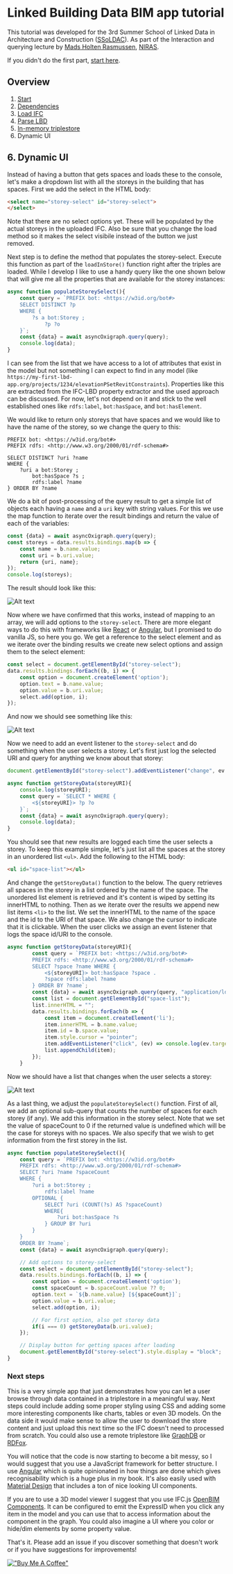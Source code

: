 # Linked Building Data BIM app tutorial

This tutorial was developed for the 3rd Summer School of Linked Data in Architecture and Construction ([SSoLDAC](https://linkedbuildingdata.net/ldac2023/summerschool)). As part of the Interaction and querying lecture by [Mads Holten Rasmussen](https://www.linkedin.com/in/mads-holten-rasmussen-061b7414/), [NIRAS](https://www.niras.com/).

If you didn't do the first part, [start here](https://github.com/LBD-Hackers/LBD-app-tutorial/tree/00_Start).

## Overview
1. [Start](https://github.com/LBD-Hackers/LBD-app-tutorial/tree/00_Start)
1. [Dependencies](https://github.com/LBD-Hackers/LBD-app-tutorial/tree/01_Dependencies)
1. [Load IFC](https://github.com/LBD-Hackers/LBD-app-tutorial/tree/02_Load_IFC)
1. [Parse LBD](https://github.com/LBD-Hackers/LBD-app-tutorial/tree/03_Parse_LBD)
1. [In-memory triplestore](https://github.com/LBD-Hackers/LBD-app-tutorial/tree/04_In-memory_Triplestore)
1. Dynamic UI

## 6. Dynamic UI

Instead of having a button that gets spaces and loads these to the console, let's make a dropdown list with all the storeys in the building that has spaces. First we add the select in the HTML body:

```html
<select name="storey-select" id="storey-select">
</select>
```

Note that there are no select options yet. These will be populated by the actual storeys in the uploaded IFC. Also be sure that you change the load method so it makes the select visibile instead of the button we just removed.

Next step is to define the method that populates the storey-select. Execute this function as part of the `loadInStore()` function right after the triples are loaded. While I develop I like to use a handy query like the one shown below that will give me all the properties that are available for the storey instances:

```javascript
async function populateStoreySelect(){
    const query = `PREFIX bot: <https://w3id.org/bot#> 
    SELECT DISTINCT ?p
    WHERE { 
        ?s a bot:Storey ; 
            ?p ?o 
    }`;
    const {data} = await asyncOxigraph.query(query);
    console.log(data);
}
```

I can see from the list that we have access to a lot of attributes that exist in the model but not something I can expect to find in any model (like `https://my-first-lbd-app.org/projects/1234/elevationPSetRevitConstraints`). Properties like this are extracted from the IFC-LBD property extractor and the used approach can be discussed. For now, let's not depend on it and stick to the well established ones like `rdfs:label`, `bot:hasSpace`,  and `bot:hasElement`.

We would like to return only storeys that have spaces and we would like to have the name of the storey, so we change the query to this:

```sparql
PREFIX bot: <https://w3id.org/bot#>
PREFIX rdfs: <http://www.w3.org/2000/01/rdf-schema#> 

SELECT DISTINCT ?uri ?name
WHERE { 
    ?uri a bot:Storey ; 
        bot:hasSpace ?s ;
        rdfs:label ?name 
} ORDER BY ?name
```

We do a bit of post-processing of the query result to get a simple list of objects each having a `name` and a `uri` key with string values. For this we use the map function to iterate over the result bindings and return the value of each of the variables:

```javascript
const {data} = await asyncOxigraph.query(query);
const storeys = data.results.bindings.map(b => {
    const name = b.name.value;
    const uri = b.uri.value;
    return {uri, name};
});
console.log(storeys);
```

The result should look like this:

![Alt text](images/051.png)

Now where we have confirmed that this works, instead of mapping to an array, we will add options to the `storey-select`. There are more elegant ways to do this with frameworks like [React](https://react.dev/) or [Angular](https://angular.io/), but I promised to do vanilla JS, so here you go. We get a reference to the select element and as we iterate over the binding results we create new select options and assign them to the select element:

```javascript
const select = document.getElementById("storey-select");
data.results.bindings.forEach((b, i) => {
    const option = document.createElement('option');
    option.text = b.name.value;
    option.value = b.uri.value;
    select.add(option, i);
});
```

And now we should see something like this:

![Alt text](images/052.png)

Now we need to add an event listener to the `storey-select` and do something when the user selects a storey. Let's first just log the selected URI and query for anything we know about that storey:

```javascript
document.getElementById("storey-select").addEventListener("change", ev => getStoreyData(ev.target.value));

async function getStoreyData(storeyURI){
    console.log(storeyURI);
    const query = `SELECT * WHERE {
        <${storeyURI}> ?p ?o
    }`;
    const {data} = await asyncOxigraph.query(query);
    console.log(data);
}
```

You should see that new results are logged each time the user selects a storey. To keep this example simple, let's just list all the spaces at the storey in an unordered list `<ul>`. Add the following to the HTML body:

```html
<ul id="space-list"></ul>
```

And change the `getStoreyData()` function to the below. The query retrieves all spaces in the storey in a list ordered by the name of the space. The unordered list element is retrieved and it's content is wiped by setting its innerHTML to nothing. Then as we iterate over the results we append new list items `<li>` to the list. We set the innerHTML to the name of the space and the id to the URI of that space. We also change the cursor to indicate that it is clickable. When the user clicks we assign an event listener that logs the space id/URI to the console.

```javascript
async function getStoreyData(storeyURI){
        const query = `PREFIX bot: <https://w3id.org/bot#>
        PREFIX rdfs: <http://www.w3.org/2000/01/rdf-schema#> 
        SELECT ?space ?name WHERE {
            <${storeyURI}> bot:hasSpace ?space .
            ?space rdfs:label ?name
        } ORDER BY ?name`;
        const {data} = await asyncOxigraph.query(query, "application/ld+json");
        const list = document.getElementById("space-list");
        list.innerHTML = "";
        data.results.bindings.forEach(b => {
            const item = document.createElement('li');
            item.innerHTML = b.name.value;
            item.id = b.space.value;
            item.style.cursor = "pointer";
            item.addEventListener("click", (ev) => console.log(ev.target.id));
            list.appendChild(item);
        });
    }
```

Now we should have a list that changes when the user selects a storey:

![Alt text](images/053.png)

As a last thing, we adjust the `populateStoreySelect()` function. First of all, we add an optional sub-query that counts the number of spaces for each storey (if any). We add this information in the storey select. Note that we set the value of spaceCount to 0 if the returned value is undefined which will be the case for storeys with no spaces. We also specify that we wish to get information from the first storey in the list.

```javascript
async function populateStoreySelect(){
    const query = `PREFIX bot: <https://w3id.org/bot#>
    PREFIX rdfs: <http://www.w3.org/2000/01/rdf-schema#> 
    SELECT ?uri ?name ?spaceCount
    WHERE { 
        ?uri a bot:Storey ;
            rdfs:label ?name
        OPTIONAL {
            SELECT ?uri (COUNT(?s) AS ?spaceCount)
            WHERE{
                ?uri bot:hasSpace ?s
            } GROUP BY ?uri
        }
    }
    ORDER BY ?name`;
    const {data} = await asyncOxigraph.query(query);

    // Add options to storey-select
    const select = document.getElementById("storey-select");
    data.results.bindings.forEach((b, i) => {
        const option = document.createElement('option');
        const spaceCount = b.spaceCount.value ?? 0;
        option.text = `${b.name.value} [${spaceCount}]`;
        option.value = b.uri.value;
        select.add(option, i);

        // For first option, also get storey data
        if(i === 0) getStoreyData(b.uri.value);
    });

    // Display button for getting spaces after loading
    document.getElementById("storey-select").style.display = "block";
}
```

### Next steps
This is a very simple app that just demonstrates how you can let a user browse through data contained in a triplestore in a meaningful way. Next steps could include adding some proper styling using CSS and adding some more interesting components like charts, tables or even 3D models. On the data side it would make sense to allow the user to download the store content and just upload this next time so the IFC doesn't need to processed from scratch. You could also use a remote triplestore like [GraphDB](https://graphdb.ontotext.com/) or [RDFox](https://www.oxfordsemantic.tech/product).

You will notice that the code is now starting to become a bit messy, so I would suggest that you use a JavaScript framework for better structure. I use [Angular](https://angular.io/) which is quite opinionated in how things are done which gives recognisability which is a huge plus in my book. It's also easily used with [Material Design](https://material.angular.io/) that includes a ton of nice looking UI components.

If you are to use a 3D model viewer I suggest that you use IFC.js [OpenBIM Components](https://github.com/IFCjs/components). It can be configured to emit the ExpressID when you click any item in the model and you can use that to access information about the component in the graph. You could also imagine a UI where you color or hide/dim elements by some property value.

That's it. Please add an issue if you discover something that doesn't work or if you have suggestions for improvements!

[!["Buy Me A Coffee"](https://www.buymeacoffee.com/assets/img/custom_images/orange_img.png)](https://www.buymeacoffee.com/madsholten)